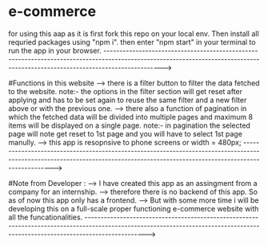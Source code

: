 # e-commerce
for using this aap as it is first fork this repo on your local env. 
Then install all requried packages using "npm i".
then enter "npm start" in your terminal to run the app in your browser.
------------------------------------------------------------------------------------------------------------------------------------------------------------------------------>

#Functions in this website
--> there is a filter button to filter the data fetched to the website.
    note:- the options in the filter section will get reset after applying and has to be set again to reuse the same filter and a new filter above or with the previous one.
--> there also a function of pagination in which the fetched data will be divided into multiple pages and maximum 8 items will be displayed on a single page. 
    note:- in pagination the selected page will note get reset to 1st page and you will have to select 1st page manully.
--> this app is resopnsive to phone screens or width = 480px;
------------------------------------------------------------------------------------------------------------------------------------------------------------------------------->


#Note from Developer :
--> I have created this app as an assingment from a company for an internship.
--> therefore there is no backend of this app. So as of now this app only has a frontend.
--> But with some more time i will be developing this on a full-scale proper functioning e-commerce website with all the funcationalities.
------------------------------------------------------------------------------------------------------------------------------------------------------------------------------->

